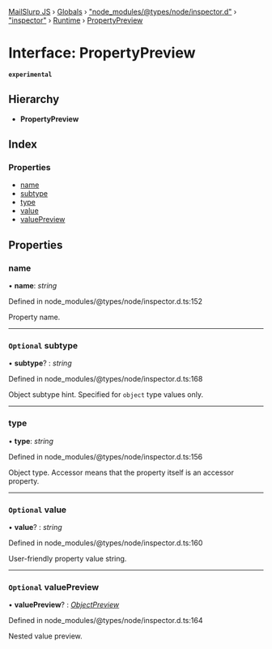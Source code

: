 [MailSlurp JS](../README.md) › [Globals](../globals.md) › ["node_modules/@types/node/inspector.d"](../modules/_node_modules__types_node_inspector_d_.md) › ["inspector"](../modules/_node_modules__types_node_inspector_d_._inspector_.md) › [Runtime](../modules/_node_modules__types_node_inspector_d_._inspector_.runtime.md) › [PropertyPreview](_node_modules__types_node_inspector_d_._inspector_.runtime.propertypreview.md)

# Interface: PropertyPreview

**`experimental`** 

## Hierarchy

* **PropertyPreview**

## Index

### Properties

* [name](_node_modules__types_node_inspector_d_._inspector_.runtime.propertypreview.md#name)
* [subtype](_node_modules__types_node_inspector_d_._inspector_.runtime.propertypreview.md#optional-subtype)
* [type](_node_modules__types_node_inspector_d_._inspector_.runtime.propertypreview.md#type)
* [value](_node_modules__types_node_inspector_d_._inspector_.runtime.propertypreview.md#optional-value)
* [valuePreview](_node_modules__types_node_inspector_d_._inspector_.runtime.propertypreview.md#optional-valuepreview)

## Properties

###  name

• **name**: *string*

Defined in node_modules/@types/node/inspector.d.ts:152

Property name.

___

### `Optional` subtype

• **subtype**? : *string*

Defined in node_modules/@types/node/inspector.d.ts:168

Object subtype hint. Specified for <code>object</code> type values only.

___

###  type

• **type**: *string*

Defined in node_modules/@types/node/inspector.d.ts:156

Object type. Accessor means that the property itself is an accessor property.

___

### `Optional` value

• **value**? : *string*

Defined in node_modules/@types/node/inspector.d.ts:160

User-friendly property value string.

___

### `Optional` valuePreview

• **valuePreview**? : *[ObjectPreview](_node_modules__types_node_inspector_d_._inspector_.runtime.objectpreview.md)*

Defined in node_modules/@types/node/inspector.d.ts:164

Nested value preview.
